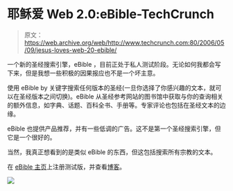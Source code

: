 # 耶稣爱 Web 2.0:eBible-TechCrunch

> 原文：<https://web.archive.org/web/http://www.techcrunch.com:80/2006/05/09/jesus-loves-web-20-ebible/>

一个新的圣经搜索引擎，eBible ，目前正处于私人测试阶段。无论如何我都会写下来，但是我想一些积极的因果报应也不是一个坏主意。

使用 eBible by 关键字搜索任何版本的圣经(一旦你选择了你感兴趣的文本，就可以在圣经版本之间切换)。eBible 从圣经参考网站的图书馆中获取与你的查询相关的额外信息，如字典、话题、百科全书、手册等。专家评论也包括在圣经文本的边缘。

 eBible 也提供产品推荐，并有一些低调的广告。这不是第一个圣经搜索引擎，但它是一个很好的。

当然，我真正想看到的是类似 eBible 的东西，但这包括搜索所有宗教的文本。

在 [eBible 主页](https://web.archive.org/web/20220813211312/http://www.ebible.com/)上注册测试版，并查看[博客](https://web.archive.org/web/20220813211312/http://blog.ebible.com/)。

![](img/a58c0a9f899804d7569b8140df8e0b2a.png)